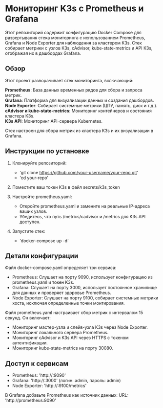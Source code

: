 # Мониторинг K3s с Prometheus и Grafana
Этот репозиторий содержит конфигурацию Docker Compose для развертывания стека мониторинга с использованием Prometheus, Grafana и Node Exporter для наблюдения за кластером K3s. Стек собирает метрики с узлов K3s, cAdvisor, kube-state-metrics и API K3s, отображая их в дашбордах Grafana.

## Обзор
Этот проект разворачивает стек мониторинга, включающий:

**Prometheus**: База данных временных рядов для сбора и запроса метрик.  
**Grafana**: Платформа для визуализации данных и создания дашбордов.  
**Node Exporter**: Собирает системные метрики (ЦПУ, память, диск и т.д.).  
**cAdvisor и kube-state-metrics**: Мониторинг контейнеров и состояния кластера K3s.  
**K3s API**: Мониторинг API-сервера Kubernetes.  

Стек настроен для сбора метрик из кластера K3s и их визуализации в Grafana.  

## Инструкции по установке

1. Клонируйте репозиторий:
    - 'git clone https://github.com/your-username/your-repo.git'
    - 'cd your-repo'

2. Поместите ваш токен K3s в файл secrets/k3s_token  

3. Настройте prometheus.yaml:
    - Откройте prometheus.yaml и замените <node-ip> на реальные IP-адреса ваших узлов.
    - Убедитесь, что путь /metrics/cadvisor и /metrics для K3s API доступен.

4. Запустите стек:
    - 'docker-compose up -d'

## Детали конфигурации
Файл docker-compose.yaml определяет три сервиса:
- Prometheus: Слушает на порту 9090, использует конфигурацию из prometheus.yaml и токен K3s.
- Grafana: Слушает на порту 3000, использует постоянное хранилище для данных и проверяет здоровье Prometheus.
- Node Exporter: Слушает на порту 9100, собирает системные метрики хоста, исключая определенные точки монтирования.

Файл prometheus.yaml настраивает сбор метрик с интервалом 15 секунд. Он включает:  

- Мониторинг мастер-узла и слейв-узла K3s через Node Exporter.
- Мониторинг локального сервера Prometheus.
- Мониторинг cAdvisor и K3s API через HTTPS с токеном аутентификации.
- Мониторинг kube-state-metrics на порту 30080.

## Доступ к сервисам  

- Prometheus: 'http://<host-ip>:9090'  
- Grafana: 'http://<host-ip>:3000' (логин: admin, пароль: admin)  
- Node Exporter: 'http://<host-ip>:9100/metrics'  

В Grafana добавьте Prometheus как источник данных:
URL: 'http://prometheus:9090'